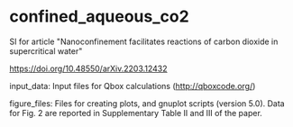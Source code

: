 # confined_aqueous_co2
SI for article "Nanoconfinement facilitates reactions of carbon dioxide in supercritical water"

https://doi.org/10.48550/arXiv.2203.12432


input_data: Input files for Qbox calculations (http://qboxcode.org/)

figure_files: Files for creating plots, and gnuplot scripts (version 5.0). Data for Fig. 2 are reported in Supplementary Table II and III of the paper.
